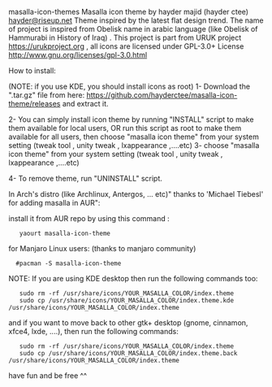 masalla-icon-themes
Masalla icon theme by hayder majid (hayder ctee) <hayder@riseup.net>
Theme inspired by the latest flat design trend.
The name of project  is inspired from Obelisk name in arabic language (like Obelisk of Hammurabi in History of Iraq) .
This project is part from URUK project <https://urukproject.org> , all icons are licensed under GPL-3.0+ License <http://www.gnu.org/licenses/gpl-3.0.html> 

How to install:



(NOTE: if you use KDE, you should install icons as root)
1- Download the ".tar.gz" file from here:
        https://github.com/hayderctee/masalla-icon-theme/releases
and extract it.

2- You can simply install icon theme by running "INSTALL" script to make them available for local users, 
OR run this script as root to make them available for all users, then choose "masalla icon theme" from your system setting (tweak tool , unity tweak , lxappearance ,....etc)
3- choose "masalla icon theme" from your system setting (tweak tool , unity tweak , lxappearance ,....etc)

4- To remove theme, run "UNINSTALL" script.


In Arch's distro (like Archlinux, Antergos, ... etc)" thanks to 'Michael Tiebesl' for adding masalla in AUR":

install it from AUR repo by using this command  :

       yaourt masalla-icon-theme

for Manjaro Linux users: (thanks to manjaro community)
	   
      #pacman -S masalla-icon-theme



NOTE:  If you are using KDE desktop then run the following commands too:

       sudo rm -rf /usr/share/icons/YOUR_MASALLA_COLOR/index.theme
       sudo cp /usr/share/icons/YOUR_MASALLA_COLOR/index.theme.kde /usr/share/icons/YOUR_MASALLA_COLOR/index.theme
       
and if you want to move back to other gtk+ desktop (gnome, cinnamon, xfce4, lxde, ....), then run the following commands:

       sudo rm -rf /usr/share/icons/YOUR_MASALLA_COLOR/index.theme
       sudo cp /usr/share/icons/YOUR_MASALLA_COLOR/index.theme.back /usr/share/icons/YOUR_MASALLA_COLOR/index.theme


have fun and be free ^^



